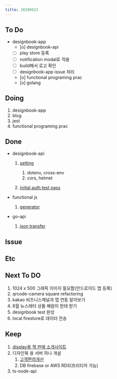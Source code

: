 ```yaml
---
title: 20200622
---
```


## To Do

- designbook-app
  - [o] designbook-api
  - [ ] play store 등록
  - [ ] notification modal로 적용
  - [ ] build해서 로고 확인
  - [ ] designbook-app issue 처리
  - [o] functional programing prac
  - [o] golang

## Doing

1. designbook-app
2. blog
3. jest
4. functional programing prac

## Done

- designbook-api

  1. [setting](https://www.notion.so/designbook/Setting-ff89392de1ab4954bece90cc4925b69e)

     1. dotenv, cross-env
     2. cors, helmet

  2. [initial auth test pass](https://www.notion.so/designbook/get-post-initial-test-2e636f9ff1764fdfb525dad86b35f82b)

- functional js

  1. [generator](https://www.notion.so/generator-6629816e51454b66aea38012f4e05492)

- go-api
  1. [json transfer](https://www.notion.so/json-transfer-2afa66c5e64e468fbbca43cf32be661f)

## Issue

## Etc

## Next To DO

1. 1024 x 500 그래픽 이미지 필요함(안드로이드 앱 등록)
1. qrcode-camera square refactoring
1. kakao 비즈니스채널과 앱 연동 알아보기
1. 6월 뉴스레터 상품 혜람이 한테 받기
1. designbook test 완성
1. local firestore로 데이터 전송

## Keep

1. [display용 책 판매 소개사이트](https://www.notion.so/664d830ecbd64cfd92ec8d22efa725fa)
2. 디자인북 용 서버 하나 개설
   1. [ 고객편의개선 ](https://www.notion.so/ec91e42cfe2a40da8c1f01f5d3c83c4a)
   2. DB firebase or AWS RDS(프리티어 가능)
3. ts-node-api
